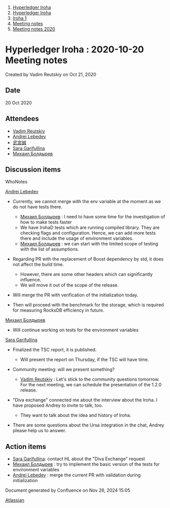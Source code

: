 1. [Hyperledger Iroha](index.html)
2. [Hyperledger Iroha](Hyperledger-Iroha_20873224.html)
3. [Iroha 1](Iroha-1_21015959.html)
4. [Meeting notes](Meeting-notes_21016018.html)
5. [Meeting notes 2020](Meeting-notes-2020_21016022.html)

# Hyperledger Iroha : 2020-10-20 Meeting notes

Created by Vadim Reutskiy on Oct 21, 2020

## Date

20 Oct 2020

## Attendees

- [Vadim Reutskiy](https://lf-hyperledger.atlassian.net/wiki/people/5b8d04b72786fb2bf79a7405?ref=confluence)
- [Andrei Lebedev](https://lf-hyperledger.atlassian.net/wiki/people/557058:c02f1b3d-42e6-4519-ba84-2d0476dccbc9?ref=confluence)
- [武宮誠](https://lf-hyperledger.atlassian.net/wiki/people/557058:12c320e6-5d17-404f-b20e-bfa5721ae960?ref=confluence)
- [Sara Garifullina](https://lf-hyperledger.atlassian.net/wiki/people/5b6c115b2c9bd83c03707f95?ref=confluence)
- [Михаил Болдырев](https://lf-hyperledger.atlassian.net/wiki/people/557058:584193b8-9303-4b5a-8cb3-8153294c8cc2?ref=confluence)

## Discussion items

WhoNotes

[Andrei Lebedev](https://lf-hyperledger.atlassian.net/wiki/people/557058:c02f1b3d-42e6-4519-ba84-2d0476dccbc9?ref=confluence)

- Currently, we cannot merge with the env variable at the moment as we do not have tests there.
  
  - [Михаил Болдырев](https://lf-hyperledger.atlassian.net/wiki/people/557058:584193b8-9303-4b5a-8cb3-8153294c8cc2?ref=confluence) : I need to have some time for the investigation of how to make tests faster
  - We have IrohaD tests which are running compiled library. They are checking flags and configuration. Hence, we can add more tests there and include the usage of environment variables.
  - [Михаил Болдырев](https://lf-hyperledger.atlassian.net/wiki/people/557058:584193b8-9303-4b5a-8cb3-8153294c8cc2?ref=confluence) : we can start with the limited scope of testing with the list of assumptions.
- Regarding PR with the replacement of Boost dependency by std, it does not affect the build time.
  
  - However, there are some other headers which can significantly influence.
  - We will move it out of the scope of the release.
- Will merge the PR with verification of the initialization today.
- Then will proceed with the benchmark for the storage, which is required for measuring RocksDB efficiency in future.

[Михаил Болдырев](https://lf-hyperledger.atlassian.net/wiki/people/557058:584193b8-9303-4b5a-8cb3-8153294c8cc2?ref=confluence)

- Will continue working on tests for the environment variables

[Sara Garifullina](https://lf-hyperledger.atlassian.net/wiki/people/5b6c115b2c9bd83c03707f95?ref=confluence)

- Finalized the TSC report, it is published.
  
  - Will present the report on Thursday, if the TSC will have time.
- Community meeting: will we present something?
  
  - [Vadim Reutskiy](https://lf-hyperledger.atlassian.net/wiki/people/5b8d04b72786fb2bf79a7405?ref=confluence) : Let's stick to the community questions tomorrow. For the next meeting, we can schedule the presentation of the 1.2.0 release.
- "Diva exchange" connected me about the interview about the Iroha. I have proposed Andrey to invite to talk, too.
  
  - They want to talk about the idea and history of Iroha.
- There are some questions about the Ursa integration in the chat, Andrey please help us to answer.

## Action items

- [Sara Garifullina](https://lf-hyperledger.atlassian.net/wiki/people/5b6c115b2c9bd83c03707f95?ref=confluence): contact HL about the "Diva Exchange" request
- [Михаил Болдырев](https://lf-hyperledger.atlassian.net/wiki/people/557058:584193b8-9303-4b5a-8cb3-8153294c8cc2?ref=confluence) : try to implement the basic version of the tests for environment variables
- [Andrei Lebedev](https://lf-hyperledger.atlassian.net/wiki/people/557058:c02f1b3d-42e6-4519-ba84-2d0476dccbc9?ref=confluence) : merge the current PR with validation during initialization

Document generated by Confluence on Nov 26, 2024 15:05

[Atlassian](http://www.atlassian.com/)
